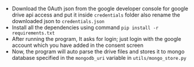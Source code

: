 - Download the 0Auth json from the google developer console for google drive api access and put it inside `credentials` folder also rename the downloaded json to `credentials.json` 
- Install all the dependencies using command `pip install -r requirements.txt`
- After running the program, It asks for login; just login with the google account which you have added in the consent screen
- Now, the program will auto parse the drive files and stores it to mongo database specified in the `mongodb_uri` variable in `utils/mongo_store.py`
